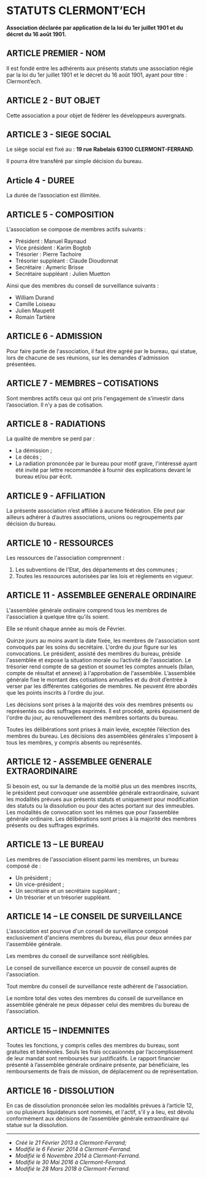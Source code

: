 # STATUTS CLERMONT’ECH

**Association déclarée par application de la loi du 1er juillet 1901 et du
décret du 16 août 1901.**


## ARTICLE PREMIER - NOM

Il est fondé entre les adhérents aux présents statuts une association régie par
la loi du 1er juillet 1901 et le décret du 16 août 1901, ayant pour titre :
Clermont’ech.


## ARTICLE 2 - BUT OBJET

Cette association a pour objet de fédérer les développeurs auvergnats.


## ARTICLE 3 - SIEGE SOCIAL

Le siège social est fixé au : **19 rue Rabelais 63100 CLERMONT-FERRAND**.

Il pourra être transféré par simple décision du bureau.


## Article 4 - DUREE

La durée de l’association est illimitée.


## ARTICLE 5 - COMPOSITION

L'association se compose de membres actifs suivants :

* Président : Manuel Raynaud
* Vice président : Karim Bogtob
* Trésorier : Pierre Tachoire
* Trésorier suppléant : Claude Dioudonnat
* Secrétaire : Aymeric Brisse
* Secrétaire suppléant : Julien Muetton

Ainsi que des membres du conseil de surveillance suivants :

* William Durand
* Camille Loiseau
* Julien Maupetit
* Romain Tartière


## ARTICLE 6 - ADMISSION

Pour faire partie de l'association, il faut être agréé par le bureau, qui
statue, lors de chacune de ses réunions, sur les demandes d'admission
présentées.


## ARTICLE 7 - MEMBRES – COTISATIONS

Sont membres actifs ceux qui ont pris l'engagement de s’investir dans
l’association. Il n’y a pas de cotisation.


## ARTICLE 8 - RADIATIONS

La qualité de membre se perd par :

* La démission ;
* Le décès ;
* La radiation prononcée par le bureau pour motif grave,
l'intéressé ayant été invité par lettre recommandée à fournir des explications
devant le bureau et/ou par écrit.


## ARTICLE 9 - AFFILIATION

La présente association n’est affiliée à aucune fédération. Elle peut par
ailleurs adhérer à d’autres associations, unions ou regroupements par décision
du bureau.


## ARTICLE 10 - RESSOURCES

Les ressources de l'association comprennent :

1. Les subventions de l'Etat, des départements et des communes ;
2. Toutes les ressources autorisées par les lois et règlements en vigueur.


## ARTICLE 11 - ASSEMBLEE GENERALE ORDINAIRE

L'assemblée générale ordinaire comprend tous les membres de l'association à
quelque titre qu'ils soient.

Elle se réunit chaque année au mois de Février.

Quinze jours au moins avant la date fixée, les membres de l'association sont
convoqués par les soins du secrétaire. L'ordre du jour figure sur les
convocations. Le président, assisté des membres du bureau, préside l'assemblée
et expose la situation morale ou l’activité de l'association. Le trésorier rend
compte de sa gestion et soumet les comptes annuels (bilan, compte de résultat et
annexe) à l'approbation de l'assemblée. L’assemblée générale fixe le montant des
cotisations annuelles et du droit d’entrée à verser par les différentes
catégories de membres. Ne peuvent être abordés que les points inscrits à l'ordre
du jour.

Les décisions sont prises à la majorité des voix des membres présents ou
représentés ou des suffrages exprimés. Il est procédé, après épuisement de
l'ordre du jour, au renouvellement des membres sortants du bureau.

Toutes les délibérations sont prises à main levée, exceptée l’élection des
membres du bureau. Les décisions des assemblées générales s’imposent à tous les
membres, y compris absents ou représentés.


## ARTICLE 12 - ASSEMBLEE GENERALE EXTRAORDINAIRE

Si besoin est, ou sur la demande de la moitié plus un des membres inscrits, le
président peut convoquer une assemblée générale extraordinaire, suivant les
modalités prévues aux présents statuts et uniquement pour modification des
statuts ou la dissolution ou pour des actes portant sur des immeubles. Les
modalités de convocation sont les mêmes que pour l’assemblée générale ordinaire.
Les délibérations sont prises à la majorité des membres présents ou des
suffrages exprimés.


## ARTICLE 13 – LE BUREAU

Les membres de l'association élisent parmi les membres, un bureau composé de :

* Un président ;
* Un vice-président ;
* Un secrétaire et un secrétaire suppléant ;
* Un trésorier et un trésorier suppléant.


## ARTICLE 14 – LE CONSEIL DE SURVEILLANCE

L'association est pourvue d'un conseil de surveillance composé exclusivement
d'anciens membres du bureau, élus pour deux années par l'assemblée générale.

Les membres du conseil de surveillance sont rééligibles.

Le conseil de surveillance excerce un pouvoir de conseil auprès de l'association.

Tout membre du conseil de surveillance reste adhérent de l'association.

Le nombre total des votes des membres du conseil de surveillance en assemblée
générale ne peux dépasser celui des membres du bureau de l'association.


## ARTICLE 15 – INDEMNITES

Toutes les fonctions, y compris celles des membres du bureau, sont gratuites
et bénévoles. Seuls les frais occasionnés par l’accomplissement de leur mandat
sont remboursés sur justificatifs. Le rapport financier présenté à l’assemblée
générale ordinaire présente, par bénéficiaire, les remboursements de frais de
mission, de déplacement ou de représentation.


## ARTICLE 16 - DISSOLUTION

En cas de dissolution prononcée selon les modalités prévues à l’article 12, un
ou plusieurs liquidateurs sont nommés, et l'actif, s'il y a lieu, est dévolu
conformément aux décisions de l’assemblée générale extraordinaire qui statue sur
la dissolution.

---

- *Créé le 21 Février 2013 à Clermont-Ferrand;*
- *Modifié le 6 Février 2014 à Clermont-Ferrand.*
- *Modifié le 6 Novembre 2014 à Clermont-Ferrand.*
- *Modifié le 30 Mai 2016 à Clermont-Ferrand.*
- *Modifié le 28 Mars 2018 à Clermont-Ferrand.*

